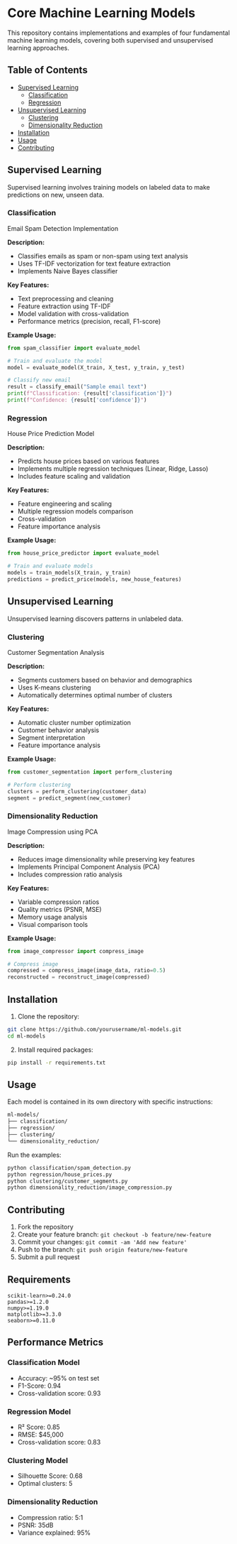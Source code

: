 # Core Machine Learning Models

This repository contains implementations and examples of four fundamental machine learning models, covering both supervised and unsupervised learning approaches.

## Table of Contents
- [Supervised Learning](#supervised-learning)
  - [Classification](#classification)
  - [Regression](#regression)
- [Unsupervised Learning](#unsupervised-learning)
  - [Clustering](#clustering)
  - [Dimensionality Reduction](#dimensionality-reduction)
- [Installation](#installation)
- [Usage](#usage)
- [Contributing](#contributing)


## Supervised Learning

Supervised learning involves training models on labeled data to make predictions on new, unseen data.

### Classification
Email Spam Detection Implementation

**Description:**
- Classifies emails as spam or non-spam using text analysis
- Uses TF-IDF vectorization for text feature extraction
- Implements Naive Bayes classifier

**Key Features:**
- Text preprocessing and cleaning
- Feature extraction using TF-IDF
- Model validation with cross-validation
- Performance metrics (precision, recall, F1-score)

**Example Usage:**
```python
from spam_classifier import evaluate_model

# Train and evaluate the model
model = evaluate_model(X_train, X_test, y_train, y_test)

# Classify new email
result = classify_email("Sample email text")
print(f"Classification: {result['classification']}")
print(f"Confidence: {result['confidence']}")
```

### Regression
House Price Prediction Model

**Description:**
- Predicts house prices based on various features
- Implements multiple regression techniques (Linear, Ridge, Lasso)
- Includes feature scaling and validation

**Key Features:**
- Feature engineering and scaling
- Multiple regression models comparison
- Cross-validation
- Feature importance analysis

**Example Usage:**
```python
from house_price_predictor import evaluate_model

# Train and evaluate models
models = train_models(X_train, y_train)
predictions = predict_price(models, new_house_features)
```

## Unsupervised Learning

Unsupervised learning discovers patterns in unlabeled data.

### Clustering
Customer Segmentation Analysis

**Description:**
- Segments customers based on behavior and demographics
- Uses K-means clustering
- Automatically determines optimal number of clusters

**Key Features:**
- Automatic cluster number optimization
- Customer behavior analysis
- Segment interpretation
- Feature importance analysis

**Example Usage:**
```python
from customer_segmentation import perform_clustering

# Perform clustering
clusters = perform_clustering(customer_data)
segment = predict_segment(new_customer)
```

### Dimensionality Reduction
Image Compression using PCA

**Description:**
- Reduces image dimensionality while preserving key features
- Implements Principal Component Analysis (PCA)
- Includes compression ratio analysis

**Key Features:**
- Variable compression ratios
- Quality metrics (PSNR, MSE)
- Memory usage analysis
- Visual comparison tools

**Example Usage:**
```python
from image_compressor import compress_image

# Compress image
compressed = compress_image(image_data, ratio=0.5)
reconstructed = reconstruct_image(compressed)
```

## Installation

1. Clone the repository:
```bash
git clone https://github.com/yourusername/ml-models.git
cd ml-models
```

2. Install required packages:
```bash
pip install -r requirements.txt
```

## Usage

Each model is contained in its own directory with specific instructions:

```bash
ml-models/
├── classification/
├── regression/
├── clustering/
└── dimensionality_reduction/
```

Run the examples:
```bash
python classification/spam_detection.py
python regression/house_prices.py
python clustering/customer_segments.py
python dimensionality_reduction/image_compression.py
```

## Contributing

1. Fork the repository
2. Create your feature branch: `git checkout -b feature/new-feature`
3. Commit your changes: `git commit -am 'Add new feature'`
4. Push to the branch: `git push origin feature/new-feature`
5. Submit a pull request


## Requirements

```
scikit-learn>=0.24.0
pandas>=1.2.0
numpy>=1.19.0
matplotlib>=3.3.0
seaborn>=0.11.0
```

## Performance Metrics

### Classification Model
- Accuracy: ~95% on test set
- F1-Score: 0.94
- Cross-validation score: 0.93

### Regression Model
- R² Score: 0.85
- RMSE: $45,000
- Cross-validation score: 0.83

### Clustering Model
- Silhouette Score: 0.68
- Optimal clusters: 5

### Dimensionality Reduction
- Compression ratio: 5:1
- PSNR: 35dB
- Variance explained: 95%
